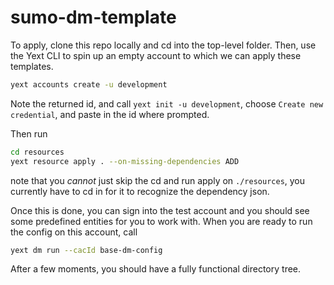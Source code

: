 # sumo-dm-template

To apply, clone this repo locally and cd into the top-level folder. Then, use the Yext CLI to spin up an empty account to which we can apply these templates.

```bash
yext accounts create -u development
```

Note the returned id, and call `yext init -u development`, choose `Create new credential`, and paste in the id where prompted.

Then run
```bash
cd resources
yext resource apply . --on-missing-dependencies ADD
```
note that you *cannot* just skip the cd and run apply on `./resources`, you currently have to cd in for it to recognize the
dependency json.

Once this is done, you can sign into the test account and you should see some predefined entities for you
to work with. When you are ready to run the config on this account, call
```bash
yext dm run --cacId base-dm-config
```
After a few moments, you should have a fully functional directory tree.
